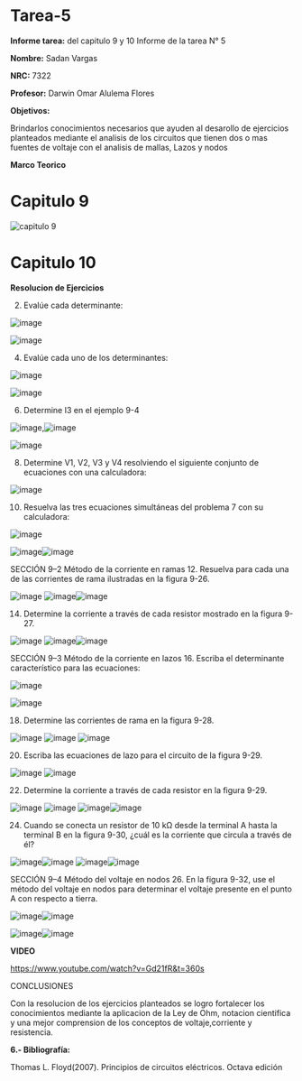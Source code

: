   # Tarea-5
**Informe tarea:** del capitulo 9 y 10 Informe de la tarea N° 5

**Nombre:** Sadan Vargas

**NRC:** 7322

**Profesor:** Darwin Omar Alulema Flores

**Objetivos:**

Brindarlos conocimientos necesarios que ayuden al desarollo de ejercicios planteados mediante el analisis de los circuitos que tienen dos o mas fuentes de voltaje con el analisis de mallas, Lazos y nodos

**Marco Teorico**

# Capitulo 9 
![capitulo 9](https://user-images.githubusercontent.com/106253679/177879577-47065261-8792-4026-ab54-512c441f5e5f.png)

# Capitulo 10 


**Resolucion de Ejercicios**

2. Evalúe cada determinante:

![image](https://user-images.githubusercontent.com/106253679/178642780-cda2c98b-3719-4a23-9680-e44425fcfd14.png)

![image](https://user-images.githubusercontent.com/106253679/178642861-6c3610c8-b79f-4ca8-9530-4f29e6a800ff.png)

4. Evalúe cada uno de los determinantes:

![image](https://user-images.githubusercontent.com/106253679/178643040-d52e6b62-a62a-4988-bfe1-5354d1be5fe6.png)

![image](https://user-images.githubusercontent.com/106253679/178643128-0cd73715-5996-45ab-a2d0-b2e98d61cabe.png)

6. Determine I3 en el ejemplo 9-4

![image](https://user-images.githubusercontent.com/106253679/178643191-c321e3e1-db5a-4237-8003-55cd4d843182.png),![image](https://user-images.githubusercontent.com/106253679/178643206-6a5e64a6-80e1-47a7-a4af-40eb140e4a70.png)

![image](https://user-images.githubusercontent.com/106253679/178643483-7e57aa20-28f2-4bd6-b216-f139ce9c3340.png)

8. Determine V1, V2, V3 y V4 resolviendo el siguiente conjunto de ecuaciones con una calculadora:

![image](https://user-images.githubusercontent.com/106253679/178643644-8963aa07-0dc1-4112-84c7-9533a8e0bb9c.png)

10. Resuelva las tres ecuaciones simultáneas del problema 7 con su calculadora:

![image](https://user-images.githubusercontent.com/106253679/178643686-d6712e73-abd0-4a37-abe5-ede0e1b60fb9.png)

![image](https://user-images.githubusercontent.com/106253679/178643725-a897bba5-824f-4165-a066-f2dfcfe69e82.png)![image](https://user-images.githubusercontent.com/106253679/178643831-bf0562b4-7177-4944-8a81-2b58e55e4265.png)

SECCIÓN 9–2 Método de la corriente en ramas
12. Resuelva para cada una de las corrientes de rama ilustradas en la figura 9-26.

![image](https://user-images.githubusercontent.com/106253679/178644239-48f362f5-77f4-441d-b8b6-b7e8040b8e03.png)
![image](https://user-images.githubusercontent.com/106253679/178644860-bc76818f-5046-4fa2-b308-ca2c9f7f557d.png)![image](https://user-images.githubusercontent.com/106253679/178645381-d61b15f4-e988-41ab-8ada-d4a3890f1341.png)

14. Determine la corriente a través de cada resistor mostrado en la figura 9-27.

![image](https://user-images.githubusercontent.com/106253679/178645447-926b0a98-8ef7-482c-9b55-eeaa7ed31c2a.png)
![image](https://user-images.githubusercontent.com/106253679/178645465-67fc5b24-bc71-4fd5-9f8e-39835187da78.png)![image](https://user-images.githubusercontent.com/106253679/178645482-b46e2caf-f163-4cc7-bdd3-5a7fad7386c2.png)

SECCIÓN 9–3 Método de la corriente en lazos
16. Escriba el determinante característico para las ecuaciones:

![image](https://user-images.githubusercontent.com/106253679/178645955-cb58f48f-a877-49e8-b262-7c6312defb66.png)

![image](https://user-images.githubusercontent.com/106253679/178647234-c3379123-8917-4dc8-b5bb-3d5e4cbee74a.png)

18. Determine las corrientes de rama en la figura 9-28.

![image](https://user-images.githubusercontent.com/106253679/178647296-2ef5dcb9-ad7a-4450-8b9d-a664fbbbdc44.png)
![image](https://user-images.githubusercontent.com/106253679/178647323-736c93da-abc4-47c0-90f3-5d4af81fd79d.png)
![image](https://user-images.githubusercontent.com/106253679/178647346-16172bb6-53d0-4ddf-abd9-a38bb4a5e25d.png)

20. Escriba las ecuaciones de lazo para el circuito de la figura 9-29.

![image](https://user-images.githubusercontent.com/106253679/178647540-eef2b2c0-1653-49b8-be10-e6a3a14b6554.png)
![image](https://user-images.githubusercontent.com/106253679/178647572-cc3d146f-6576-40ec-949f-76aca85031ce.png)

22. Determine la corriente a través de cada resistor en la figura 9-29.

![image](https://user-images.githubusercontent.com/106253679/178647786-6241a160-234b-466f-9040-8f1d2b4548c3.png)
![image](https://user-images.githubusercontent.com/106253679/178647799-0a8679ab-5f8c-441c-98d2-c3b97ba93bc6.png)
![image](https://user-images.githubusercontent.com/106253679/178647816-e735d613-d7fa-40ce-8a39-6fa651fd00c7.png)![image](https://user-images.githubusercontent.com/106253679/178647848-0de0e147-9be2-44dd-be03-11da6e152f94.png)

24. Cuando se conecta un resistor de 10 kΩ desde la terminal A hasta la terminal B en la figura 9-30, ¿cuál es la corriente que circula a través de él?

![image](https://user-images.githubusercontent.com/106253679/178648559-5d02c925-a7b1-46f8-bd73-dacb7df0f01f.png)![image](https://user-images.githubusercontent.com/106253679/178648591-7c04eb0c-bb38-46ea-9282-874f70c659b8.png)
![image](https://user-images.githubusercontent.com/106253679/178648624-c5cb6e57-d727-4137-87ff-d3be230049b0.png)![image](https://user-images.githubusercontent.com/106253679/178648655-114e1259-7367-46fe-9417-66ffadd3844c.png)

SECCIÓN 9–4 Método del voltaje en nodos
26. En la figura 9-32, use el método del voltaje en nodos para determinar el voltaje presente en el punto A con respecto a tierra.

![image](https://user-images.githubusercontent.com/106253679/178649183-0f3c762c-0794-45f4-9e90-52934474fdd2.png)![image](https://user-images.githubusercontent.com/106253679/178649125-d8fef623-4fe8-44ee-8ac5-411f51b5ce22.png)

![image](https://user-images.githubusercontent.com/106253679/178649192-d2e0bc10-2de6-4b87-99b2-721441a7dcbe.png)![image](https://user-images.githubusercontent.com/106253679/178649321-0dfd0e69-26e0-4faa-b88d-7edbb0fb9aa3.png)


**VIDEO**

https://www.youtube.com/watch?v=Gd21fR&t=360s

CONCLUSIONES

Con la resolucion de los ejercicios planteados se logro fortalecer los conocimientos mediante la aplicacion de la Ley de Ohm, notacion cientifica y una mejor comprension de los conceptos de voltaje,corriente y resistencia.

**6.- Bibliografía:**

Thomas L. Floyd(2007). Principios de circuitos eléctricos. Octava edición









